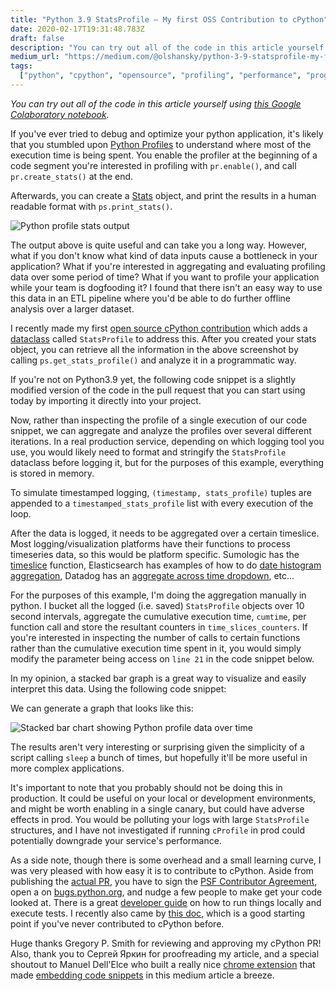 ```yaml
---
title: "Python 3.9 StatsProfile — My first OSS Contribution to cPython"
date: 2020-02-17T19:31:48.783Z
draft: false
description: "You can try out all of the code in this article yourself using this Google Colaboratory notebook."
medium_url: "https://medium.com/@olshansky/python-3-9-statsprofile-my-first-oss-contribution-to-cpython-9dd6847eb802"
tags:
  ["python", "cpython", "opensource", "profiling", "performance", "programming"]
---
```


_You can try out all of the code in this article yourself using [this Google Colaboratory notebook](https://colab.research.google.com/drive/1GBxS6UnJOLyztivEheHBEDOHFFqpRG2y#scrollTo=Vmky1qQQzvVt)._

If you've ever tried to debug and optimize your python application, it's likely that you stumbled upon [Python Profiles](https://docs.python.org/3/library/profile.html#) to understand where most of the execution time is being spent. You enable the profiler at the beginning of a code segment you're interested in profiling with `pr.enable()`, and call `pr.create_stats()` at the end.

<script src="https://gist.github.com/9e693eaaca3153a8ff9a2584629388f9.js"></script>

Afterwards, you can create a [Stats](https://docs.python.org/3/library/profile.html#the-stats-class) object, and print the results in a human readable format with `ps.print_stats()`.

![Python profile stats output](https://cdn-images-1.medium.com/max/800/1*xFXn9qUiognDmqEFkhPlkw.png)

The output above is quite useful and can take you a long way. However, what if you don't know what kind of data inputs cause a bottleneck in your application? What if you're interested in aggregating and evaluating profiling data over some period of time? What if you want to profile your application while your team is dogfooding it? I found that there isn't an easy way to use this data in an ETL pipeline where you'd be able to do further offline analysis over a larger dataset.

I recently made my first [open source cPython contribution](https://github.com/python/cpython/pull/15495) which adds a [dataclass](https://docs.python.org/3/library/dataclasses.html) called `StatsProfile` to address this. After you created your stats object, you can retrieve all the information in the above screenshot by calling `ps.get_stats_profile()` and analyze it in a programmatic way.

If you're not on Python3.9 yet, the following code snippet is a slightly modified version of the code in the pull request that you can start using today by importing it directly into your project.

<script src="https://gist.github.com/31266d61542bbcddb3f57ae684ca0917.js"></script>

Now, rather than inspecting the profile of a single execution of our code snippet, we can aggregate and analyze the profiles over several different iterations. In a real production service, depending on which logging tool you use, you would likely need to format and stringify the `StatsProfile` dataclass before logging it, but for the purposes of this example, everything is stored in memory.

To simulate timestamped logging, `(timestamp, stats_profile)` tuples are appended to a `timestamped_stats_profile` list with every execution of the loop.

<script src="https://gist.github.com/867a1ec17e3cc470d051c41d62c94896.js"></script>

After the data is logged, it needs to be aggregated over a certain timeslice. Most logging/visualization platforms have their functions to process timeseries data, so this would be platform specific. Sumologic has the [timeslice](https://help.sumologic.com/05Search/Search-Query-Language/Search-Operators/timeslice) function, Elasticsearch has examples of how to do [date histogram aggregation](https://www.elastic.co/guide/en/elasticsearch/reference/current/search-aggregations-bucket-datehistogram-aggregation.html), Datadog has an [aggregate across time dropdown](https://www.datadoghq.com/blog/summary-graphs-metric-graphs-101/#distributions), etc...

For the purposes of this example, I'm doing the aggregation manually in python. I bucket all the logged (i.e. saved) `StatsProfile` objects over 10 second intervals, aggregate the cumulative execution time, `cumtime`, per function call and store the resultant counters in `time_slices_counters`. If you're interested in inspecting the number of calls to certain functions rather than the cumulative execution time spent in it, you would simply modify the parameter being access on `line 21` in the code snippet below.

<script src="https://gist.github.com/f34671bf3cb569796acff30bfb4ea178.js"></script>

In my opinion, a stacked bar graph is a great way to visualize and easily interpret this data. Using the following code snippet:

<script src="https://gist.github.com/39d51402401ce69262acafd0b824279e.js"></script>

We can generate a graph that looks like this:

![Stacked bar chart showing Python profile data over time](https://cdn-images-1.medium.com/max/800/1*I2-Se8MVV8MlrqoUVtSmxg.png)

The results aren't very interesting or surprising given the simplicity of a script calling `sleep` a bunch of times, but hopefully it'll be more useful in more complex applications.

It's important to note that you probably should not be doing this in production. It could be useful on your local or development environments, and might be worth enabling in a single canary, but could have adverse effects in prod. You would be polluting your logs with large `StatsProfile` structures, and I have not investigated if running `cProfile` in prod could potentially downgrade your service's performance.

As a side note, though there is some overhead and a small learning curve, I was very pleased with how easy it is to contribute to cPython. Aside from publishing the [actual PR](https://github.com/python/cpython/pull/15495), you have to sign the [PSF Contributor Agreement](https://www.python.org/psf/contrib/contrib-form/), open a on [bugs.python.org](https://bugs.python.org/issue37958), and nudge a few people to make get your code looked at. There is a great [developer guide](https://devguide.python.org/) on how to run things locally and execute tests. I recently also came by [this doc](https://paper.dropbox.com/doc/JlgnduI6kw9MJIaGPpN9G), which is a good starting point if you've never contributed to cPython before.

Huge thanks Gregory P. Smith for reviewing and approving my cPython PR! Also, thank you to Сергей Яркин for proofreading my article, and a special shoutout to Manuel Dell'Elce who built a really nice [chrome extension](https://chrome.google.com/webstore/detail/code-medium/dganoageikmadjocbmklfgaejpkdigbe/related) that made [embedding code snippets](https://medium.com/@Maluen0/how-to-add-code-highlighting-in-medium-articles-without-leaving-the-editor-8f24f5a88d28) in this medium article a breeze.
